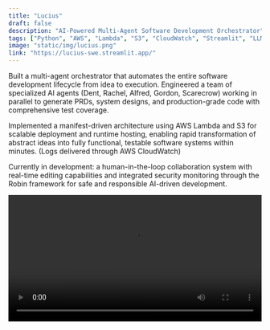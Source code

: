 ```yaml
---
title: "Lucius"
draft: false
description: "AI-Powered Multi-Agent Software Development Orchestrator"
tags: ["Python", "AWS", "Lambda", "S3", "CloudWatch", "Streamlit", "LLMs"]
image: "static/img/lucius.png"
link: "https://lucius-swe.streamlit.app/"
---
```


Built a multi-agent orchestrator that automates the entire software development lifecycle from idea to execution.
Engineered a team of specialized AI agents (Dent, Rachel, Alfred, Gordon, Scarecrow) working in parallel to generate PRDs, 
system designs, and production-grade code with comprehensive test coverage.

Implemented a manifest-driven architecture using AWS Lambda and S3 for scalable deployment and runtime hosting, enabling rapid transformation 
of abstract ideas into fully functional, testable software systems within minutes. (Logs delivered through AWS CloudWatch)

Currently in development: a human-in-the-loop collaboration system with real-time editing capabilities and integrated security 
monitoring through the Robin framework for safe and responsible AI-driven development.

<video width="100%" controls>
    <source src="/videos/lucius-twitter.mov" type="video/quicktime">
    Your browser does not support the video tag.
</video> 